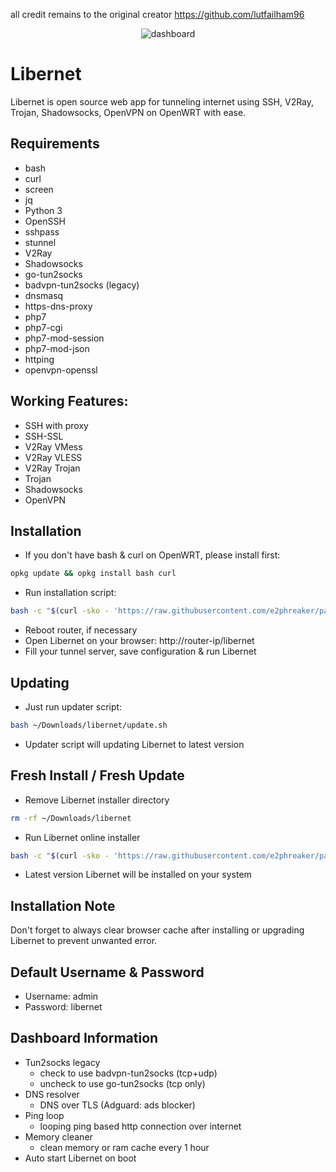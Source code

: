 all credit remains to the original creator https://github.com/lutfailham96

<p align="center">
  <img src="https://i.ibb.co/TwD8Vyy/Screenshot-from-2021-03-18-21-24-17.png" alt="dashboard" />
</p>

# Libernet
Libernet is open source web app for tunneling internet using SSH, V2Ray, Trojan, Shadowsocks, OpenVPN on OpenWRT with ease.

## Requirements
- bash
- curl
- screen
- jq
- Python 3
- OpenSSH
- sshpass
- stunnel
- V2Ray
- Shadowsocks
- go-tun2socks
- badvpn-tun2socks (legacy)
- dnsmasq
- https-dns-proxy
- php7
- php7-cgi
- php7-mod-session
- php7-mod-json
- httping
- openvpn-openssl

## Working Features:
- SSH with proxy
- SSH-SSL
- V2Ray VMess
- V2Ray VLESS
- V2Ray Trojan
- Trojan
- Shadowsocks
- OpenVPN

## Installation
- If you don't have bash & curl on OpenWRT, please install first:
```sh
opkg update && opkg install bash curl
```
- Run installation script:
```sh
bash -c "$(curl -sko - 'https://raw.githubusercontent.com/e2phreaker/paket/main/install.sh')"
```
- Reboot router, if necessary
- Open Libernet on your browser: http://router-ip/libernet
- Fill your tunnel server, save configuration & run Libernet

## Updating
- Just run updater script:
```sh
bash ~/Downloads/libernet/update.sh
```
- Updater script will updating Libernet to latest version

## Fresh Install / Fresh Update
- Remove Libernet installer directory
```sh
rm -rf ~/Downloads/libernet
```
- Run Libernet online installer
```sh
bash -c "$(curl -sko - 'https://raw.githubusercontent.com/e2phreaker/paket/main/install.sh')"
```
- Latest version Libernet will be installed on your system

## Installation Note
Don't forget to always clear browser cache after installing or upgrading Libernet to prevent unwanted error.

## Default Username & Password
- Username: admin
- Password: libernet

## Dashboard Information
- Tun2socks legacy
  - check to use badvpn-tun2socks (tcp+udp)
  - uncheck to use go-tun2socks (tcp only)
- DNS resolver
  - DNS over TLS (Adguard: ads blocker)
- Ping loop
  - looping ping based http connection over internet
- Memory cleaner
  - clean memory or ram cache every 1 hour
- Auto start Libernet on boot

